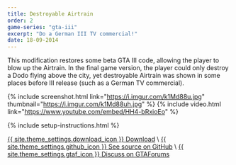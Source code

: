 ```yaml
---
title: Destroyable Airtrain
order: 2
game-series: "gta-iii"
excerpt: "Do a German III TV commercial!"
date: 18-09-2014
---
```

This modification restores some beta GTA III code, allowing the player to blow up the Airtrain.
In the final game version, the player could only destroy a Dodo flying above the city,
yet destroyable Airtrain was shown in some places before III release (such as a German TV commercial).

{% include screenshot.html link="https://i.imgur.com/k1Md88u.jpg" thumbnail="https://i.imgur.com/k1Md88uh.jpg" %}
{% include video.html link="https://www.youtube.com/embed/HH4-bRxioEo" %}

{% include setup-instructions.html %}

<a href="https://www.gtagarage.com/mods/show.php?id=26526" class="button" role="button" target="_blank">{{ site.theme_settings.download_icon }} Download</a> \\
<a href="https://github.com/CookiePLMonster/Destroyable-Airtrain" class="button github" role="button" target="_blank">{{ site.theme_settings.github_icon }} See source on GitHub</a> \\
<a href="https://gtaforums.com/topic/738229-iiivcrel-destroyable-airtrain/" class="button forums" role="button">{{ site.theme_settings.gtaf_icon }} Discuss on GTAForums</a>